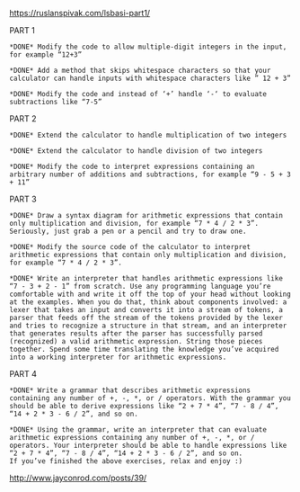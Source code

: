 https://ruslanspivak.com/lsbasi-part1/

PART 1

    *DONE* Modify the code to allow multiple-digit integers in the input, for example “12+3”

    *DONE* Add a method that skips whitespace characters so that your calculator can handle inputs with whitespace characters like ” 12 + 3”

    *DONE* Modify the code and instead of ‘+’ handle ‘-‘ to evaluate subtractions like “7-5”

PART 2

    *DONE* Extend the calculator to handle multiplication of two integers

    *DONE* Extend the calculator to handle division of two integers

    *DONE* Modify the code to interpret expressions containing an arbitrary number of additions and subtractions, for example “9 - 5 + 3 + 11”

PART 3

    *DONE* Draw a syntax diagram for arithmetic expressions that contain only multiplication and division, for example “7 * 4 / 2 * 3”. Seriously, just grab a pen or a pencil and try to draw one.
    
    *DONE* Modify the source code of the calculator to interpret arithmetic expressions that contain only multiplication and division, for example “7 * 4 / 2 * 3”.

    *DONE* Write an interpreter that handles arithmetic expressions like “7 - 3 + 2 - 1” from scratch. Use any programming language you’re comfortable with and write it off the top of your head without looking at the examples. When you do that, think about components involved: a lexer that takes an input and converts it into a stream of tokens, a parser that feeds off the stream of the tokens provided by the lexer and tries to recognize a structure in that stream, and an interpreter that generates results after the parser has successfully parsed (recognized) a valid arithmetic expression. String those pieces together. Spend some time translating the knowledge you’ve acquired into a working interpreter for arithmetic expressions.

PART 4

    *DONE* Write a grammar that describes arithmetic expressions containing any number of +, -, *, or / operators. With the grammar you should be able to derive expressions like “2 + 7 * 4”, “7 - 8 / 4”, “14 + 2 * 3 - 6 / 2”, and so on.

    *DONE* Using the grammar, write an interpreter that can evaluate arithmetic expressions containing any number of +, -, *, or / operators. Your interpreter should be able to handle expressions like “2 + 7 * 4”, “7 - 8 / 4”, “14 + 2 * 3 - 6 / 2”, and so on.
    If you’ve finished the above exercises, relax and enjoy :)

http://www.jayconrod.com/posts/39/